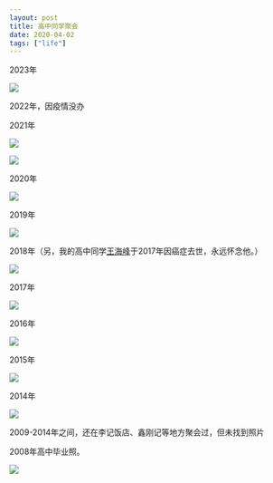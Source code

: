 ```yaml
---
layout: post
title: 高中同学聚会
date: 2020-04-02
tags: ["life"]
---
```


2023年

![](/images/highschool/highschool2023.jpeg)

2022年，因疫情没办

2021年

![](/images/highschool/2021-1.jpeg)

![](/images/highschool/2021-2.jpeg)

2020年

![](/images/highschool/2020.jpeg)

2019年

![](/images/highschool/2019.jpeg)


2018年（另，我的高中同学[王海峰](https://www.linkedin.com/in/haifeng-wang-46990b91/)于2017年因癌症去世，永远怀念他。）

![](/images/highschool/2018.jpeg)


2017年

![](/images/highschool/2017.jpeg)

2016年


![](/images/highschool/2016.jpeg)

2015年

![](/images/highschool/2015.jpeg)

2014年

![](/images/highschool/2014.jpeg)

2009-2014年之间，还在李记饭店、鑫刚记等地方聚会过，但未找到照片

2008年高中毕业照。

![](/images/highschool/2008.jpeg)

